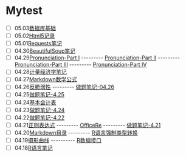 # Mytest




- [ ] 05.03[数据库基础](https://github.com/jacklv999/Mytest/blob/master/%E6%95%B0%E6%8D%AE%E5%BA%93%E5%9F%BA%E7%A1%80.md)
- [ ] 05.02[Html5记录](https://github.com/jacklv999/Mytest/blob/master/Html5%E8%AE%B0%E5%BD%95.md)
- [ ] 05.01[Requests笔记](https://github.com/jacklv999/Mytest/blob/master/requests%E7%AC%94%E8%AE%B0.md)
- [ ] 04.30[BeautifulSoup笔记](https://www.jianshu.com/p/03fb1603343c)
- [ ] 04.29[Pronunciation-Part I](https://github.com/jacklv999/Mytest/blob/master/1pp.md) --------- [Pronunciation-Part II](https://github.com/jacklv999/Mytest/blob/master/2pp.md) ---------  [Pronunciation-Part III](https://github.com/jacklv999/Mytest/blob/master/3pp.md) ---------  [Pronunciation-Part IV](https://github.com/jacklv999/Mytest/blob/master/4pp.md)
- [ ] 04.28[计量经济学笔记](https://github.com/jacklv999/Mytest/blob/master/%E8%AE%A1%E9%87%8F%E7%BB%8F%E6%B5%8E%E5%AD%A6%E7%AC%94%E8%AE%B0-Part%20I.md)
- [ ] 04.27[Markdown数学公式](https://github.com/jacklv999/Mytest/blob/master/markdown%E6%95%B0%E5%AD%A6%E5%85%AC%E5%BC%8F.md)
- [ ] 04.26[反脆弱性](https://www.jianshu.com/p/eb847f984489)   ---------  [做题笔记-04.26](https://github.com/jacklv999/Mytest/blob/master/%E5%81%9A%E9%A2%98%E7%AC%94%E8%AE%B0-4.26.md)
- [ ] 04.25[做题笔记-4.25](https://github.com/jacklv999/Mytest/blob/master/%E5%81%9A%E9%A2%98%E7%AC%94%E8%AE%B0-4.25.md)
- [ ] 04.24[基本会计表](http://)
- [ ] 04.23[做题笔记-4.24](https://github.com/jacklv999/Mytest/blob/master/%E5%81%9A%E9%A2%98%E7%AC%94%E8%AE%B0-4.24.md)
- [ ] 04.22[做题笔记-4.22](https://github.com/jacklv999/Mytest/blob/master/%E5%81%9A%E9%A2%98%E7%AC%94%E8%AE%B0-4.22.md)
- [ ] 04.21[正则表达式](https://github.com/jacklv999/Mytest/blob/master/%E6%AD%A3%E5%88%99%E8%A1%A8%E8%BE%BE%E5%BC%8F.md) ---------  [OfficeRe](http://)  ---------  [做题笔记-4.21](https://github.com/jacklv999/Mytest/blob/master/%E5%81%9A%E9%A2%98%E7%AC%94%E8%AE%B0-4.21.md)
- [ ] 04.20[Markdown目录](https://github.com/jacklv999/Mytest/blob/master/RE5%8F%A3.md) ---------  [R语言强制类型转换](https://github.com/jacklv999/Mytest/blob/master/R%E8%AF%AD%E8%A8%80%E5%BC%BA%E5%88%B6%E7%B1%BB%E5%9E%8B%E8%BD%AC%E6%8D%A2.md)
- [ ] 04.19[摄影曲线](https://www.jianshu.com/p/e8ad530b5073) ---------- [R数据接口](https://github.com/jacklv999/Mytest/blob/master/R%E8%AF%AD%E8%A8%80%E6%95%B0%E6%8D%AE%E6%8E%A5%E5%8F%A3.md)
- [ ] 04.18[R语言笔记](https://github.com/jacklv999/Mytest/blob/master/R%E8%AF%AD%E8%A8%80%E7%AC%94%E8%AE%B0.md)
